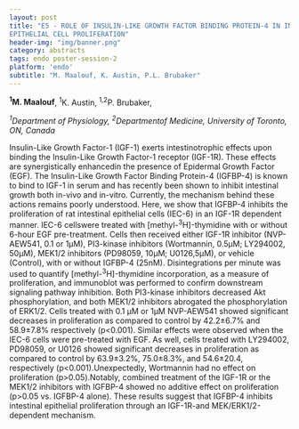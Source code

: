 ```yaml
---
layout: post
title: "E5 - ROLE OF INSULIN-LIKE GROWTH FACTOR BINDING PROTEIN-4 IN INTESTINAL
EPITHELIAL CELL PROLIFERATION"
header-img: "img/banner.png"
category: abstracts
tags: endo poster-session-2
platform: 'endo'
subtitle: "M. Maalouf, K. Austin, P.L. Brubaker"
---
```

__<sup>1</sup>M. Maalouf__, <sup>1</sup>K. Austin, <sup>1,2</sup>P. Brubaker,

_<sup>1</sup>Department of Physiology, <sup>2</sup>Departmentof Medicine, University of
Toronto, ON, Canada_

Insulin-Like Growth Factor-1 (IGF-1) exerts intestinotrophic effects
upon binding the Insulin-Like Growth Factor-1 receptor (IGF-1R). These
effects are synergistically enhancedin the presence of Epidermal Growth
Factor (EGF). The Insulin-Like Growth Factor Binding Protein-4 (IGFBP-4)
is known to bind to IGF-1 in serum and has recently been shown to
inhibit intestinal growth both in-vivo and in-vitro. Currently, the
mechanism behind these actions remains poorly understood. Here, we show
that IGFBP-4 inhibits the proliferation of rat intestinal epithelial
cells (IEC-6) in an IGF-1R dependent manner. IEC-6 cellswere treated
with \[methyl-<sup>3</sup>H\]-thymidine with or without 6-hour EGF pre-treatment.
Cells then received either IGF-1R inhibitor (NVP-AEW541, 0.1 or 1µM),
PI3-kinase inhibitors (Wortmannin, 0.5µM; LY294002, 50µM), MEK1/2
inhibitors (PD98059, 10µM; U0126,5µM), or vehicle (Control), with or
without IGFBP-4 (25nM). Disintegrations per minute was used to quantify
\[methyl-<sup>3</sup>H\]-thymidine incorporation, as a measure of proliferation,
and immunoblot was performed to confirm downstream signaling pathway
inhibition. Both PI3-kinase inhibitors decreased Akt phosphorylation,
and both MEK1/2 inhibitors abrogated the phosphorylation of ERK1/2.
Cells treated with 0.1 µM or 1µM NVP-AEW541 showed significant decreases
in proliferation as compared to control by 42.2±6.7% and 58.9±7.8%
respectively (p&lt;0.001). Similar effects were observed when the IEC-6
cells were pre-treated with EGF. As well, cells treated with LY294002,
PD98059, or U0126 showed significant decreases in proliferation as
compared to control by 63.9±3.2%, 75.0±8.3%, and 54.6±20.4, respectively
(p&lt;0.001).Unexpectedly, Wortmannin had no effect on proliferation
(p&gt;0.05).Notably, combined treatment of the IGF-1R or the MEK1/2
inhibitors with IGFBP-4 showed no additive effect on proliferation
(p&gt;0.05 vs. IGFBP-4 alone). These results suggest that IGFBP-4
inhibits intestinal epithelial proliferation through an IGF-1R-and
MEK/ERK1/2-dependent mechanism.
